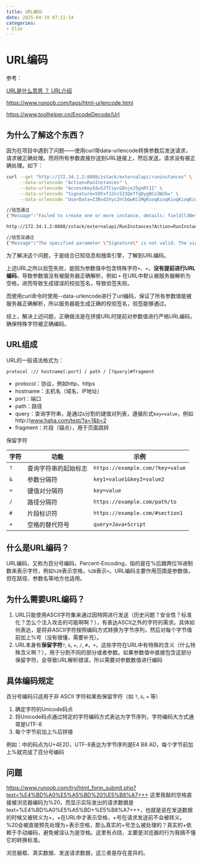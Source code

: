 ```yaml
---
title: URL编码
date: 2025-04-19 07:11:14
categories:
- Else
---
```


# URL编码

参考：

[URL是什么意思 ？ URL介绍](https://blog.csdn.net/chen1415886044/article/details/103914255)

https://www.runoob.com/tags/html-urlencode.html

https://www.toolhelper.cn/EncodeDecode/Url

## 为什么了解这个东西？

因为在项目中遇到了问题——使用curl带data-urlencode转换参数后发送请求，请求被正确处理。而将所有参数直接抄送到URL链接上，然后发送，请求没有被正确处理。如下：

```bash
curl --get "http://172.34.1.2:8080/zstack/externalapi/runinstances" \
     --data-urlencode "Action=RunInstances" \
     --data-urlencode "AccessKeyId=5JTCsycG8njeJ5gnRl1I" \
     --data-urlencode "Signature=5OFxfJ2nc5Z3QeTfgDygBCe3W2k=" \
     --data-urlencode "UserData=I3Bvd2Vyc2hlbGwKCiMgKioqKioqKioqKioqKioq+++"

//验签通过
{"Message":"Failed to create one or more instance, details: field[l3NetworkUuids] cannot contain any null element","RequestId":"88a6925a77c64048a8a33f4498842e9a","Code":"CreateInstanceFailed"}   
```

```bash
http://172.34.1.2:8080/zstack/externalapi/RunInstances?Action=RunInstances&AccessKeyId=5JTCsycG8njeJ5gnRl1I&Signature=5OFxfJ2nc5Z3QeTfgDygBCe3W2k=&UserData=I3Bvd2Vyc2hlbGwKCiMgKioqKioqKioqKioqKioq+++

//验签没通过
{"Message":"The specified parameter \"Signature\" is not valid. The signature is not valid.","RequestId":"09ee04f3364b46a8b14d1236d4143624","Code":"InvalidParameter"}
```

为了解决这个问题，于是结合已知信息和搜索引擎，了解到URL编码。

上述URL之所以验签失败，是因为参数值中包含特殊字符`+`、`=`，**没有提前进行URL编码**，导致参数值没有被服务器正确解析，例如 `+` 在URL中默认被服务器解析为空格，进而导致生成错误的校验签名，导致验签失败。

而使用curl命令时使用--data-urlencode进行了url编码，保证了所有参数值能被服务器正确解析，所以服务器能生成正确的校验签名，验签能够通过。

综上，解决上述问题，正确做法是在拼接URL时提前对参数值进行严格URL编码，确保特殊字符被正确编码。

## URL组成

URL的一般语法格式为：

```
protocol :// hostname[:port] / path / [?query]#fragment
```

- protocol：协议，例如http、https
- hostname：主机名（域名、IP地址）
- port：端口
- path：路径
- query：查询字符串，是通过`&`分割的键值对列表，遵循形式`key=value`，例如http://www.haha.com/test/?a=1&b=2
- fragment：片段（锚点），用于页面跳转

保留字符

| 字符 | 功能                 | 示例                             |
| ---- | -------------------- | -------------------------------- |
| `?`  | 查询字符串的起始标志 | `https://example.com/?key=value` |
| `&`  | 参数分隔符           | `key1=value1&key2=value2`        |
| `=`  | 键值对分隔符         | `key=value`                      |
| `/`  | 路径分隔符           | `https://example.com/path/to`    |
| `#`  | 片段标识符           | `https://example.com/#section1`  |
| `+`  | 空格的替代符号       | `query=Java+Script`              |

## 什么是URL编码？

URL编码，又称为百分号编码，Percent-Encoding，指的是在%后跟两位16进制数来表示字符，例如`%20`表示空格，`%2B`表示`+`。URL编码主要作用范围是参数值，但在路径、参数名等地方也适用。

## 为什么需要URL编码？

1. URL只能使用ASCII字符集来通过因特网进行发送（历史问题？安全性？标准化？怎么个注入攻击的可能啊啊？），有表达ASCII之外的字符的需求。具体如何表达，是将非ASCII字符按照编码方式转换为字节序列，然后对每个字节值前加上%号（没有很懂，需要补充）。
2. URL本身有**保留字符**`?`, `&`, `=`, `/`, `#`，`+`，这些字符在URL中有特殊的含义（什么特殊含义啊？），用于分割不同的部分或者参数。如果参数值中直接包含这部分保留字符，会导致URL解析错误，所以需要对参数数值进行编码

## 具体编码规定

百分号编码只适用于非 ASCII 字符和某些保留字符（如 `?`, `&`, `=` 等）

1. 确定字符的Unicode码点
2. 将Unicode码点通过特定的字符编码方式表达为字节序列，字符编码大方式通常是UTF-8
3. 每个字节前加上%后拼接

例如：中的码点为U+4E2D，UTF-8表达为字节序列是E4 B8 AD，每个字节前加上%就完成了百分号编码

## 问题

https://www.runoob.com/try/html_form_submit.php?text=%E4%BD%A0%E5%A5%BD%20%E5%B8%A7+++ 这里我敲的空格直接被浏览器编码为%20，而显示实际发出的请求数据是text=%E4%BD%A0%E5%A5%BD+%E5%B8%A7+++，也就是说在发送数据的时候又被转义为+，+在URL中才表示空格，+号在请求发送前不会被转义。%20会被直接预先处理为+表示空格，那么真实的+号怎么被处理的？真实的+依赖于手动编码，避免被误认为是空格。这里有点绕，主要是浏览器的行为我搞不懂它的转换标准。

浏览器框、真实数据、发送请求数据，这三者是存在差异的。
